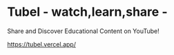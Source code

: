 # Tubel - watch,learn,share -
Share and Discover Educational Content on YouTube!

https://tubel.vercel.app/
